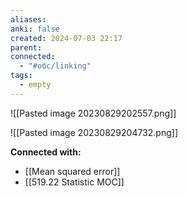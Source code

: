 ```yaml
---
aliases: 
anki: false
created: 2024-07-03 22:17
parent: 
connected:
  - "#обс/linking"
tags:
  - empty
---
```



![[Pasted image 20230829202557.png]]

![[Pasted image 20230829204732.png]]



**Connected with:**
- [[Mean squared error]]
- [[519.22 Statistic MOC]]

